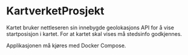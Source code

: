 # KartverketProsjekt

Kartet bruker nettleseren sin innebygde geolokasjons API for å vise startposisjon i kartet.
For at kartet skal vises må stedsinfo godkjennes. 

Applikasjonen må kjøres med Docker Compose. 
